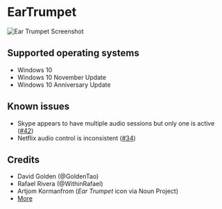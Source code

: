 # EarTrumpet

![Ear Trumpet Screenshot](https://raw.githubusercontent.com/File-New-Project/EarTrumpet/dev/Graphics/screenshot.png)

## Supported operating systems ##
- Windows 10
- Windows 10 November Update
- Windows 10 Anniversary Update

## Known issues ##
- Skype appears to have multiple audio sessions but only one is active ([#42](https://github.com/File-New-Project/EarTrumpet/issues/42))
- Netflix audio control is inconsistent ([#34](https://github.com/File-New-Project/EarTrumpet/issues/34))

## Credits ##
- David Golden (@GoldenTao)
- Rafael Rivera (@WithinRafael)
- Artjom Kormanfrom (*Ear Trumpet* icon via Noun Project)
- [More](https://github.com/File-New-Project/EarTrumpet/graphs/contributors)
